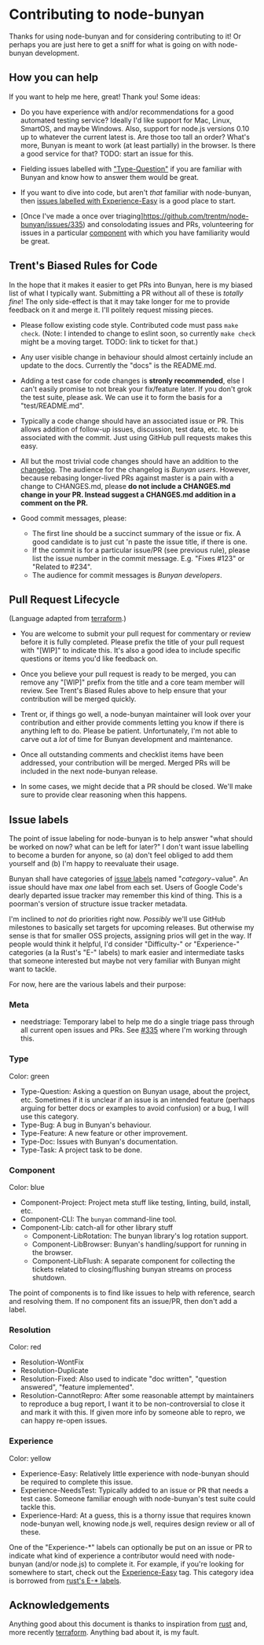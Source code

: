 # Contributing to node-bunyan

Thanks for using node-bunyan and for considering contributing to it! Or perhaps
you are just here to get a sniff for what is going on with node-bunyan
development.


## How you can help

If you want to help me here, great! Thank you! Some ideas:

- Do you have experience with and/or recommendations for a good automated
  testing service? Ideally I'd like support for Mac, Linux, SmartOS, and maybe
  Windows. Also, support for node.js versions 0.10 up to whatever the current
  latest is. Are those too tall an order? What's more, Bunyan is meant to work
  (at least partially) in the browser. Is there a good service for that?
  TODO: start an issue for this.

- Fielding issues labelled with ["Type-Question"](#type) if you are familiar
  with Bunyan and know how to answer them would be great.

- If you want to dive into code, but aren't *that* familiar with node-bunyan,
  then [issues labelled with Experience-Easy](Experience-Easy) is a good
  place to start.

- [Once I've made a once over
  triaging]https://github.com/trentm/node-bunyan/issues/335) and consolodating
  issues and PRs, volunteering for issues in a particular
  [component](#component) with which you have familiarity would be great.


## Trent's Biased Rules for Code

In the hope that it makes it easier to get PRs into Bunyan, here is my biased
list of what I typically want. Submitting a PR without all of these is
*totally fine*! The only side-effect is that it may take longer for me to
provide feedback on it and merge it. I'll politely request missing pieces.


- Please follow existing code style. Contributed code must pass `make check`.
  (Note: I intended to change to eslint soon, so currently `make check` might
  be a moving target. TODO: link to ticket for that.)

- Any user visible change in behaviour should almost certainly include an
  update to the docs. Currently the "docs" is the README.md.

- Adding a test case for code changes is **stronly recommended**, else I
  can't easily promise to not break your fix/feature later. If you don't
  grok the test suite, please ask. We can use it to form the basis for a
  "test/README.md".

- Typically a code change should have an associated issue or PR. This allows
  addition of follow-up issues, discussion, test data, etc. to be associated
  with the commit. Just using GitHub pull requests makes this easy.

- All but the most trivial code changes should have an addition to the
  [changelog](./CHANGES.md). The audience for the changelog is *Bunyan users*.
  However, because rebasing longer-lived PRs against master is a pain
  with a change to CHANGES.md, please **do not include a CHANGES.md change
  in your PR. Instead suggest a CHANGES.md addition in a comment on the
  PR.**

- Good commit messages, please:
    - The first line should be a succinct summary of the issue or fix. A
      good candidate is to just cut 'n paste the issue title, if there is one.
    - If the commit is for a particular issue/PR (see previous rule), please
      list the issue number in the commit message. E.g. "Fixes #123" or "Related
      to #234".
    - The audience for commit messages is *Bunyan developers*.


## Pull Request Lifecycle

(Language adapted from
[terraform](https://github.com/hashicorp/terraform/blob/master/CONTRIBUTING.md).)

- You are welcome to submit your pull request for commentary or review before it
  is fully completed. Please prefix the title of your pull request with "[WIP]"
  to indicate this. It's also a good idea to include specific questions or items
  you'd like feedback on.

- Once you believe your pull request is ready to be merged, you can remove any
  "[WIP]" prefix from the title and a core team member will review. See
  Trent's Biased Rules above to help ensure that your contribution will be
  merged quickly.

- Trent or, if things go well, a node-bunyan maintainer will look over your
  contribution and either provide comments letting you know if there is anything
  left to do. Please be patient. Unfortunately, I'm not able to carve out
  a *lot* of time for Bunyan development and maintenance.

- Once all outstanding comments and checklist items have been addressed, your
  contribution will be merged. Merged PRs will be included in the next
  node-bunyan release.

- In some cases, we might decide that a PR should be closed. We'll make sure to
  provide clear reasoning when this happens.


## Issue labels

The point of issue labeling for node-bunyan is to help answer "what should be
worked on now? what can be left for later?" I don't want issue labelling to
become a burden for anyone, so (a) don't feel obliged to add them yourself and
(b) I'm happy to reevaluate their usage.

Bunyan shall have categories of [issue
labels](https://github.com/trentm/node-bunyan/labels) named "$category-$value".
An issue should have max *one* label from each set. Users of Google Code's
dearly departed issue tracker may remember this kind of thing. This is a
poorman's version of structure issue tracker metadata.

I'm inclined to *not* do priorities right now. *Possibly* we'll use GitHub
milestones to basically set targets for upcoming releases. But otherwise my
sense is that for smaller OSS projects, assigning prios will get in the way.
If people would think it helpful, I'd consider "Difficulty-" or "Experience-"
categories (a la Rust's "E-" labels) to mark easier and intermediate tasks
that someone interested but maybe not very familiar with Bunyan might want
to tackle.

For now, here are the various labels and their purpose:

### Meta

- needstriage: Temporary label to help me do a single triage pass through all
  current open issues and PRs.
  See [#335](https://github.com/trentm/node-bunyan/issues/335)
  where I'm working through this.

### Type

Color: green

- Type-Question: Asking a question on Bunyan usage, about the project, etc.
  Sometimes if it is unclear if an issue is an intended feature (perhaps
  arguing for better docs or examples to avoid confusion) or a bug, I will
  use this category.
- Type-Bug: A bug in Bunyan's behaviour.
- Type-Feature: A new feature or other improvement.
- Type-Doc: Issues with Bunyan's documentation.
- Type-Task: A project task to be done.

### Component

Color: blue

- Component-Project: Project meta stuff like testing, linting, build, install,
  etc.
- Component-CLI: The `bunyan` command-line tool.
- Component-Lib: catch-all for other library stuff
    - Component-LibRotation: The bunyan library's log rotation support.
    - Component-LibBrowser: Bunyan's handling/support for running in the browser.
    - Component-LibFlush: A separate component for collecting the tickets related
      to closing/flushing bunyan streams on process shutdown.

The point of components is to find like issues to help with reference, search
and resolving them. If no component fits an issue/PR, then don't add a label.

### Resolution

Color: red

- Resolution-WontFix
- Resolution-Duplicate
- Resolution-Fixed: Also used to indicate "doc written", "question answered",
  "feature implemented".
- Resolution-CannotRepro: After some reasonable attempt by maintainers to
  reproduce a bug report, I want it to be non-controversial to close it
  and mark it with this. If given more info by someone able to repro, we
  can happy re-open issues.

### Experience

Color: yellow

- Experience-Easy: Relatively little experience with node-bunyan should be
  required to complete this issue.
- Experience-NeedsTest: Typically added to an issue or PR that needs a test
  case. Someone familiar enough with node-bunyan's test suite could tackle this.
- Experience-Hard: At a guess, this is a thorny issue that requires known
  node-bunyan well, knowing node.js well, requires design review or all of
  these.

One of the "Experience-\*" labels can optionally be put on an issue or PR to
indicate what kind of experience a contributor would need with node-bunyan
(and/or node.js) to complete it. For example, if you're looking for somewhere to
start, check out the [Experience-Easy][Experience-Easy] tag. This category idea
is borrowed from [rust's E-\* labels](rust-issue-triage).

[Experience-Easy]: https://github.com/trentm/node-bunyan/issues?q=is%3Aopen+is%3Aissue+label%3AExperience-Easy
[rust-issue-triage]: https://github.com/rust-lang/rust/blob/master/CONTRIBUTING.md#issue-triage


## Acknowledgements

Anything good about this document is thanks to inspiration from
[rust](https://github.com/rust-lang/rust/blob/master/CONTRIBUTING.md) and, more
recently
[terraform](https://github.com/hashicorp/terraform/blob/master/CONTRIBUTING.md).
Anything bad about it, is my fault.
